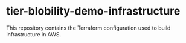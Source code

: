 <h1>tier-blobility-demo-infrastructure</h1>

This repository contains the Terraform configuration used to build infrastructure in AWS.